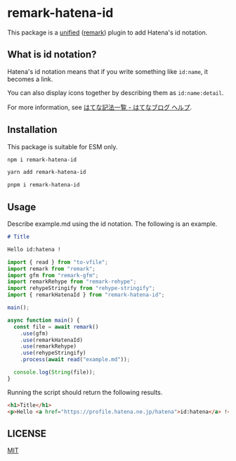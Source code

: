 # remark-hatena-id

This package is a [unified](https://github.com/unifiedjs/unified) ([remark](https://github.com/remarkjs/remark)) plugin to add Hatena's id notation.

## What is id notation?

Hatena's id notation means that if you write something like `id:name`, it becomes a link.

You can also display icons together by describing them as `id:name:detail`.

For more information, see [はてな記法一覧 - はてなブログ ヘルプ](https://help.hatenablog.com/entry/text-hatena-list#%E8%87%AA%E5%8B%95%E3%83%AA%E3%83%B3%E3%82%AF).

## Installation

This package is suitable for ESM only.

```bash
npm i remark-hatena-id
```

```bash
yarn add remark-hatena-id
```

```bash
pnpm i remark-hatena-id
```

## Usage

Describe example.md using the id notation. The following is an example.

```md
# Title

Hello id:hatena !
```

```js
import { read } from "to-vfile";
import remark from "remark";
import gfm from "remark-gfm";
import remarkRehype from "remark-rehype";
import rehypeStringify from "rehype-stringify";
import { remarkHatenaId } from "remark-hatena-id";

main();

async function main() {
  const file = await remark()
    .use(gfm)
    .use(remarkHatenaId)
    .use(remarkRehype)
    .use(rehypeStringify)
    .process(await read("example.md"));

  console.log(String(file));
}
```

Running the script should return the following results.

```html
<h1>Title</h1>
<p>Hello <a href="https://profile.hatena.ne.jp/hatena">id:hatena</a> !</p>
```

## LICENSE

[MIT](./LICENSE)
